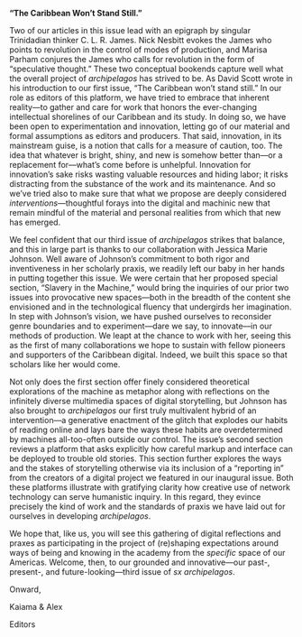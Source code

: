 **“The Caribbean Won’t Stand Still.”**

Two of our articles in this issue lead with an epigraph by singular
Trinidadian thinker C. L. R. James. Nick Nesbitt evokes the James who
points to revolution in the control of modes of production, and Marisa
Parham conjures the James who calls for revolution in the form of
“speculative thought.” These two conceptual bookends capture well what
the overall project of *archipelagos* has strived to be. As David Scott
wrote in his introduction to our first issue, “The Caribbean won’t stand
still.” In our role as editors of this platform, we have tried to
embrace that inherent reality—to gather and care for work that honors
the ever-changing intellectual shorelines of our Caribbean and its
study. In doing so, we have been open to experimentation and innovation,
letting go of our material and formal assumptions as editors and
producers. That said, innovation, in its mainstream guise, is a notion
that calls for a measure of caution, too. The idea that whatever is
bright, shiny, and new is somehow better than––or a replacement
for––what’s come before is unhelpful. Innovation for innovation’s sake
risks wasting valuable resources and hiding labor; it risks distracting
from the substance of the work and its maintenance. And so we’ve tried
also to make sure that what we propose are deeply considered
*interventions*—thoughtful forays into the digital and machinic new that
remain mindful of the material and personal realities from which that
new has emerged.

We feel confident that our third issue of *archipelagos* strikes that
balance, and this in large part is thanks to our collaboration with
Jessica Marie Johnson. Well aware of Johnson’s commitment to both rigor
and inventiveness in her scholarly praxis, we readily left our baby in
her hands in putting together this issue. We were certain that her
proposed special section, “Slavery in the Machine,” would bring the
inquiries of our prior two issues into provocative new spaces—both in
the breadth of the content she envisioned and in the technological
fluency that undergirds her imagination. In step with Johnson’s vision,
we have pushed ourselves to reconsider genre boundaries and to
experiment––dare we say, to innovate––in our methods of production. We
leapt at the chance to work with her, seeing this as the first of many
collaborations we hope to sustain with fellow pioneers and supporters of
the Caribbean digital. Indeed, we built this space so that scholars like
her would come.

Not only does the first section offer finely considered theoretical
explorations of the machine as metaphor along with reflections on the
infinitely diverse multimedia spaces of digital storytelling, but
Johnson has also brought to *archipelagos* our first truly multivalent
hybrid of an intervention––a generative enactment of the glitch that
explodes our habits of reading online and lays bare the ways these
habits are overdetermined by machines all-too-often outside our control.
The issue’s second section reviews a platform that asks explicitly how
careful markup and interface can be deployed to trouble old stories.
This section further explores the ways and the stakes of storytelling
otherwise via its inclusion of a “reporting in” from the creators of a
digital project we featured in our inaugural issue. Both these platforms
illustrate with gratifying clarity how creative use of network
technology can serve humanistic inquiry. In this regard, they evince
precisely the kind of work and the standards of praxis we have laid out
for ourselves in developing *archipelagos*.

We hope that, like us, you will see this gathering of digital
reflections and praxes as participating in the project of (re)shaping
expectations around ways of being and knowing in the academy from the
*specific* space of our Americas. Welcome, then, to our grounded and
innovative—our past-, present-, and future-looking—third issue of *sx*
*archipelagos*.

Onward,

Kaiama & Alex

Editors
